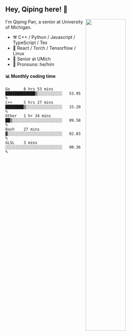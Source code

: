 

## Hey, Qiping here! :wave:

[<img align="right" width="50%" src="https://github-readme-stats.vercel.app/api?username=ppppqp&theme=dark&show_icons=true">](https://metrics.lecoq.io/ppppqp?template=classic)


I'm Qiping Pan, a senior at University of Michigan.

-   :hammer_and_pick: C++ / Python / Javascript / TypeScript / Tex
-   :pencil: React / Torch / Tensorflow / Linux 
-   :seedling: Senior at UMich
-   :man: Pronouns: he/him



#### :bar_chart: Monthly coding time

<!--START_SECTION:waka-->
```text
Go      8 hrs 53 mins   █████████████▒░░░░░░░░░░░   53.95 % 
C++     5 hrs 27 mins   ████████▒░░░░░░░░░░░░░░░░   33.20 % 
Other   1 hr 34 mins    ██▒░░░░░░░░░░░░░░░░░░░░░░   09.58 % 
Bash    27 mins         ▓░░░░░░░░░░░░░░░░░░░░░░░░   02.83 % 
GLSL    3 mins          ░░░░░░░░░░░░░░░░░░░░░░░░░   00.36 % 
```
<!--END_SECTION:waka-->